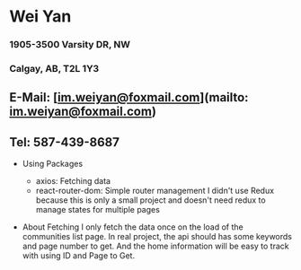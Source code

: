 # Wei Yan
### 1905-3500 Varsity DR, NW
### Calgay, AB, T2L 1Y3
## E-Mail: [im.weiyan@foxmail.com](mailto: im.weiyan@foxmail.com)
## Tel: 587-439-8687

* Using Packages
  + axios: Fetching data
  + react-router-dom: Simple router management
  I didn't use Redux because this is only a small project and doesn't need redux to manage states for multiple pages

* About Fetching
  I only fetch the data once on the load of the communities list page. In real project, the api should has some keywords and page number to get. And the home information will be easy to track with using ID and Page to Get.

